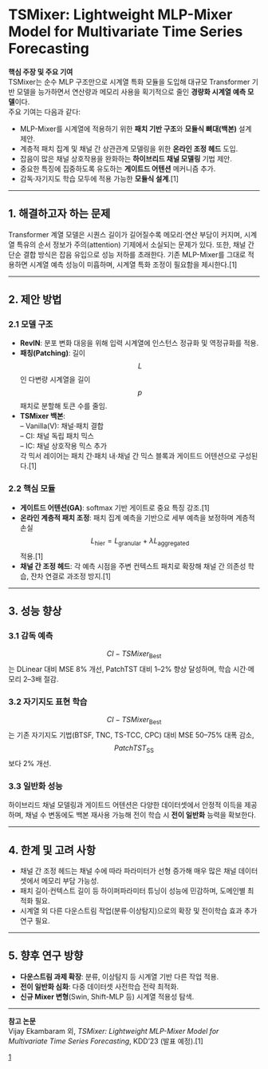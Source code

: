 # TSMixer: Lightweight MLP-Mixer Model for Multivariate Time Series Forecasting

**핵심 주장 및 주요 기여**  
TSMixer는 순수 MLP 구조만으로 시계열 특화 모듈을 도입해 대규모 Transformer 기반 모델을 능가하면서 연산량과 메모리 사용을 획기적으로 줄인 **경량화 시계열 예측 모델**이다.  
주요 기여는 다음과 같다:  
-  MLP-Mixer를 시계열에 적용하기 위한 **패치 기반 구조**와 **모듈식 뼈대(백본)** 설계 제안.  
-  계층적 패치 집계 및 채널 간 상관관계 모델링을 위한 **온라인 조정 헤드** 도입.  
-  잡음이 많은 채널 상호작용을 완화하는 **하이브리드 채널 모델링** 기법 제안.  
-  중요한 특징에 집중하도록 유도하는 **게이트드 어텐션** 메커니즘 추가.  
-  감독·자기지도 학습 모두에 적용 가능한 **모듈식 설계**.[1]

***

## 1. 해결하고자 하는 문제  
Transformer 계열 모델은 시퀀스 길이가 길어질수록 메모리·연산 부담이 커지며, 시계열 특유의 순서 정보가 주의(attention) 기제에서 소실되는 문제가 있다. 또한, 채널 간 단순 결합 방식은 잡음 유입으로 성능 저하를 초래한다. 기존 MLP-Mixer를 그대로 적용하면 시계열 예측 성능이 미흡하며, 시계열 특화 조정이 필요함을 제시한다.[1]

***

## 2. 제안 방법  

### 2.1 모델 구조  
-  **RevIN**: 분포 변화 대응을 위해 입력 시계열에 인스턴스 정규화 및 역정규화를 적용.  
-  **패칭(Patching)**: 길이 $$L$$인 다변량 시계열을 길이 $$p$$ 패치로 분할해 토큰 수를 줄임.  
-  **TSMixer 백본**:  
  – Vanilla(V): 채널·패치 결합  
  – CI: 채널 독립 패치 믹스  
  – IC: 채널 상호작용 믹스 추가  
  각 믹서 레이어는 패치 간·패치 내·채널 간 믹스 블록과 게이트드 어텐션으로 구성된다.[1]

### 2.2 핵심 모듈  
-  **게이트드 어텐션(GA)**: softmax 기반 게이트로 중요 특징 강조.[1]
-  **온라인 계층적 패치 조정**: 패치 집계 예측을 기반으로 세부 예측을 보정하며 계층적 손실 $$L_{\text{hier}} = L_{\text{granular}} + \lambda L_{\text{aggregated}}$$ 적용.[1]
-  **채널 간 조정 헤드**: 각 예측 시점을 주변 컨텍스트 패치로 확장해 채널 간 의존성 학습, 잔차 연결로 과조정 방지.[1]

***

## 3. 성능 향상  

### 3.1 감독 예측  
$$CI-TSMixer_{\text{Best}}$$ 는 DLinear 대비 MSE 8% 개선, PatchTST 대비 1–2% 향상 달성하며, 학습 시간·메모리 2–3배 절감.

### 3.2 자기지도 표현 학습  
$$CI-TSMixer_{\text{Best}}$$ 는 기존 자기지도 기법(BTSF, TNC, TS-TCC, CPC) 대비 MSE 50–75% 대폭 감소, $$PatchTST_{\text{SS}}$$보다 2% 개선.

### 3.3 일반화 성능  
하이브리드 채널 모델링과 게이트드 어텐션은 다양한 데이터셋에서 안정적 이득을 제공하며, 채널 수 변동에도 백본 재사용 가능해 전이 학습 시 **전이 일반화** 능력을 확보한다.

***

## 4. 한계 및 고려 사항  
-  채널 간 조정 헤드는 채널 수에 따라 파라미터가 선형 증가해 매우 많은 채널 데이터셋에서 메모리 부담 가능성.  
-  패치 길이·컨텍스트 길이 등 하이퍼파라미터 튜닝이 성능에 민감하며, 도메인별 최적화 필요.  
-  시계열 외 다른 다운스트림 작업(분류·이상탐지)으로의 확장 및 전이학습 효과 추가 연구 필요.

***

## 5. 향후 연구 방향  
-  **다운스트림 과제 확장**: 분류, 이상탐지 등 시계열 기반 다른 작업 적용.  
-  **전이 일반화 심화**: 다중 데이터셋 사전학습 전략 최적화.  
-  **신규 Mixer 변형**(Swin, Shift-MLP 등) 시계열 적용성 탐색.  

***

**참고 논문**  
Vijay Ekambaram 외, *TSMixer: Lightweight MLP-Mixer Model for Multivariate Time Series Forecasting*, KDD’23 (발표 예정).[1]

[1](https://ppl-ai-file-upload.s3.amazonaws.com/web/direct-files/attachments/65988149/bbb2404d-98eb-4e4f-8425-d23d306791dd/2306.09364v4.pdf)
